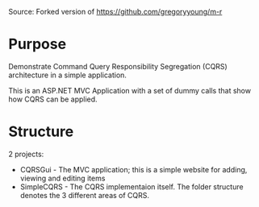 Source: Forked version of https://github.com/gregoryyoung/m-r

Purpose
=======

Demonstrate Command Query Responsibility Segregation (CQRS) architecture in a simple application.

This is an ASP.NET MVC Application with a set of dummy calls that show how CQRS can be applied.

Structure
=========

2 projects:

* CQRSGui - The MVC application; this is a simple website for adding, viewing and editing items
* SimpleCQRS - The CQRS implementaion itself.  The folder structure denotes the 3 different areas of CQRS.

